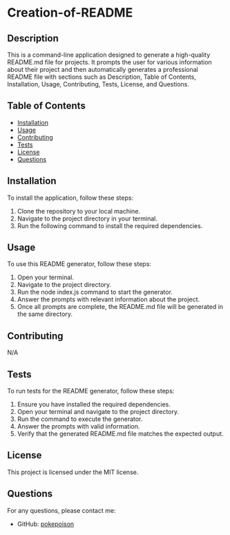 # Creation-of-README

## Description
This is a command-line application designed to generate a high-quality README.md file for projects. It prompts the user for various information about their project and then automatically generates a professional README file with sections such as Description, Table of Contents, Installation, Usage, Contributing, Tests, License, and Questions.

## Table of Contents
- [Installation](#installation)
- [Usage](#usage)
- [Contributing](#contributing)
- [Tests](#tests)
- [License](#license)
- [Questions](#questions)

## Installation
To install the application, follow these steps: 
1. Clone the repository to your local machine. 
2. Navigate to the project directory in your terminal. 
3. Run the following command to install the required dependencies.

## Usage
To use this README generator, follow these steps: 
1. Open your terminal. 
2. Navigate to the project directory. 
3. Run the node index.js command to start the generator. 
4. Answer the prompts with relevant information about the project. 
5. Once all prompts are complete, the README.md file will be generated in the same directory.

## Contributing
N/A

## Tests
To run tests for the README generator, follow these steps:
1. Ensure you have installed the required dependencies.
2. Open your terminal and navigate to the project directory.
3. Run the command to execute the generator.
4. Answer the prompts with valid information.
5. Verify that the generated README.md file matches the expected output.

## License
This project is licensed under the MIT license.

## Questions
For any questions, please contact me:
- GitHub: [pokepoison](https://github.com/pokepoison)

  